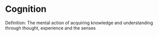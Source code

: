# Cognition

Definition: The mental action of acquiring knowledge and understanding through thought, experience and the senses